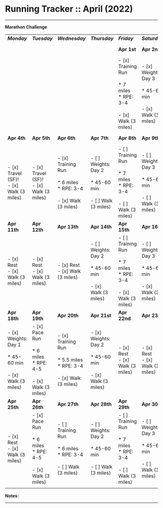 # Running Tracker :: April (2022)

* * *

**Marathon Challenge**

|     |     |     |     |     |     |     |     |
| --- | --- | --- | --- | --- | --- | --- | --- |
| **_Monday_** | **_Tuesday_** | **_Wednesday_** | **_Thursday_** | **_Friday_** | **_Saturday_** | **_Sunday_** | **Total** |
|     |     |     |     | **Apr 1st** | **Apr 2nd** | **Apr 3rd** | **Week 14** |
|     |     |     |     | - [x] Training Run<br><br>* 7 miles<br>* RPE: 3-4<br><br>- [x] Walk (3 miles) | - [x] Weights: Day 3<br><br>* 45-60 min<br><br>- [x] Walk (3 miles) | - [x] Long Run<br><br>* 9 miles<br>* RPE: 2-3<br><br>- [x] Walk (3 miles) | 29 Miles |
| **Apr 4th** | **Apr 5th** | **Apr 6th** | **Apr 7th** | **Apr 8th** | **Apr 9th** | **Apr 10th** | **Week 15** |
| - [x] Travel (SF)!<br>- [x] Walk (3 miles) | - [x] Travel (SF)!<br>- [x] Walk (3 miles) | - [x] Training Run<br><br>* 6 miles<br>* RPE: 3-4<br><br>- [x] Walk (3 miles) | - [ ] Weights: Day 2<br><br>* 45-60 min<br><br>- [ ] Walk (3 miles) | - [ ] Training Run<br><br>* 7 miles<br>* RPE: 3-4<br><br>- [ ] Walk (3 miles) | - [ ] Weights: Day 3<br><br>* 45-60 min<br><br>- [ ] Walk (3 miles) | - [ ] Long Run<br><br>* 9 miles<br>* RPE: 2-3<br><br>- [ ] Walk (3 miles) | 29 Miles |
| **Apr 11th** | **Apr 12th** | **Apr 13th** | **Apr 14th** | **Apr 15th** | **Apr 16th** | **Apr 17th** | **Week 16** |
| - [x] Rest<br>- [x] Walk (3 miles) | - [x] Rest<br>- [x] Walk (3 miles) | - [x] Rest<br>- [x] Walk (3 miles) | - [ ] Weights: Day 2<br><br>* 45-60 min<br><br>- [x] Walk (3 miles) | - [ ] Training Run<br><br>* 7 miles<br>* RPE: 3-4<br><br>- [x] Walk (3 miles) | - [ ] Weights: Day 3<br><br>* 45-60 min<br><br>- [x] Walk (3 miles) | - [ ] Long Run<br><br>* 9 miles<br>* RPE: 2-3<br><br>- [x] Walk (3 miles) | 16 Miles |
| **Apr 18th** | **Apr 19th** | **Apr 20th** | **Apr 21st** | **Apr 22nd** | **Apr 23rd** | **Apr 24th** | **Week 17** |
| - [x] Weights: Day 1<br><br>* 45-60 min<br><br>- [x] Walk (3 miles) | - [x] Pace Run<br><br>* 6 miles<br>* RPE: 4-5<br><br>- [x] Walk (3 miles) | - [x] Training Run<br><br>* 5.5 miles<br>* RPE: 3-4<br><br>- [x] Walk (3 miles) | - [x] Weights: Day 2<br><br>* 45-60 min<br><br>- [x] Walk (3 miles) | - [x] Rest<br>- [x] Walk (3 miles) | - [x] Rest<br>- [x] Walk (3 miles) | - [x] Rest<br>- [x] Walk (3 miles) | 33 Miles |
| **Apr 25th** | **Apr 26th** | **Apr 27th** | **Apr 28th** | **Apr 29th** | **Apr 30th** |     | **Week 18** |
| - [x] Rest<br>- [x] Walk (3 miles) | - [x] Pace Run<br><br>* 6 miles<br>* RPE: 4-5<br><br>- [x] Walk (3 miles) | - [ ] Training Run<br><br>* 6 miles<br>* RPE: 3-4<br><br>- [ ] Walk (3 miles) | - [ ] Weights: Day 2<br><br>* 45-60 min<br><br>- [ ] Walk (3 miles) | - [ ] Training Run<br><br>* 7 miles<br>* RPE: 3-4<br><br>- [ ] Walk (3 miles) | - [ ] Weights: Day 3<br><br>* 45-60 min<br><br>- [ ] Walk (3 miles) | - [ ] Long Run<br><br>* 8 miles<br>* RPE: 2-3<br><br>- [x] Walk (3 miles) | 11 Miles |
|     |     |     |     |     |     |     |     |

**Notes:**

* * *

